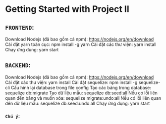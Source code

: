 # Getting Started with Project II

## `FRONTEND`:

Download Nodejs (đã bao gồm cả npm): https://nodejs.org/en/download
Cài đặt yarn toàn cục: npm install -g yarn
Cài đặt các thư viện: yarn install
Chạy ứng dụng: yarn start

## `BACKEND`:

Download Nodejs (đã bao gồm cả npm): https://nodejs.org/en/download
Cài đặt các thư viện: yarn install
Cài đặt sequelize: npm install -g sequelize-cli
Cấu hình lại database trong file config
Tạo các bảng trong database: sequelize db:migrate
Tạo dữ liệu mẫu: sequelize db:seed:all
Nếu có lỗi liên quan đến bảng và muốn xóa: sequelize migrate:undo:all
Nếu có lỗi liên quan đến dữ liệu mẫu: sequelize db:seed:undo:all
Chạy ứng dụng: yarn start

### `Chú ý`:
